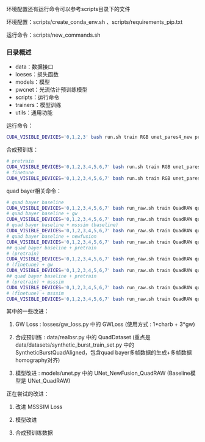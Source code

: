 环境配置还有运行命令可以参考scripts目录下的文件

环境配置：scripts/create_conda_env.sh 、scripts/requirements_pip.txt

运行命令：scripts/new_commands.sh

### 目录概述

- data：数据接口
- loeses：损失函数
- models：模型
- pwcnet：光流估计预训练模型
- scripts：运行命令
- trainers：模型训练
- utils：通用功能

运行命令：
```bash
CUDA_VISIBLE_DEVICES='0,1,2,3' bash run.sh train RGB unet_pares4_new pretrain 'charb' --charbonnier
```

合成预训练：
```bash
# pretrain
CUDA_VISIBLE_DEVICES='0,1,2,3,4,5,6,7' bash run.sh train RGB unet_pares4_new syn_pretrain 'bs128,ps384,ep200,lr2e-4,charb' --charbonnier --lr 2e-4 --epoch 200 --image_size 384 --batch 128
# finetune
CUDA_VISIBLE_DEVICES='0,1,2,3,4,5,6,7' bash run.sh train RGB unet_pares4_new pretrain 'synPT(bs128,ps384,ep200,lr2e-4,charb),ep200,lr2e-4,charb' --load_run_name 'RGB-unet_pares4_new-syn_pretrain-(bs128,ps384,ep200,lr2e-4,charb)' --charbonnier --lr 2e-4 --epoch 200
```

quad bayer相关命令：
```bash
# quad bayer baseline
CUDA_VISIBLE_DEVICES='0,1,2,3,4,5,6,7' bash run_raw.sh train QuadRAW quadraw_unet_pares4_new quad_pretrain 'bs32,ps384,ep200,lr2e-4,charb' --charbonnier --lr 2e-4 --epoch 200 --image_size 384 --batch 32
# quad bayer baseline + gw
CUDA_VISIBLE_DEVICES='0,1,2,3,4,5,6,7' bash run_raw.sh train QuadRAW quadraw_unet_pares4_new quad_pretrain 'bs32,ps384,ep200,lr2e-4,charb,gw3' --charbonnier --gw_loss_weight 3 --lr 2e-4 --epoch 200 --image_size 384 --batch 32
# quad bayer baseline + msssim (baseline)
CUDA_VISIBLE_DEVICES='0,1,2,3,4,5,6,7' bash run_raw.sh train QuadRAW quadraw_unet_pares4_new quad_pretrain 'bs32,ps384,ep200,lr2e-4,charb,msssim1' --charbonnier --msssim_loss_weight 1 --lr 2e-4 --epoch 200 --image_size 384 --batch 32
# quad bayer baseline + newfusion
CUDA_VISIBLE_DEVICES='0,1,2,3,4,5,6,7' bash run_raw.sh train QuadRAW quadraw_newfusion_unet_pares4_new quad_pretrain 'bs32,ps384,ep200,lr2e-4,charb' --charbonnier --lr 2e-4 --epoch 200 --image_size 384 --batch 32
## quad bayer baseline + pretrain
# (pretrain)
CUDA_VISIBLE_DEVICES='0,1,2,3,4,5,6,7' bash run_raw.sh train QuadRAW quadraw_unet_pares4_new quad_syn_pretrain 'bs64,ps384,ep200,lr2e-4,charb' --charbonnier --lr 2e-4 --epoch 200 --image_size 384 --batch 64
# (finetune) + gw
CUDA_VISIBLE_DEVICES='0,1,2,3,4,5,6,7' bash run_raw.sh train QuadRAW quadraw_unet_pares4_new quad_pretrain 'syn(bs64,ps384,ep200,lr2e-4,charb),bs32,ps384,ep200,lr2e-4,charb,gw3' --charbonnier --gw_loss_weight 3 --lr 2e-4 --epoch 200 --image_size 384 --batch 32 --load_run_name 'QuadRAW-quadraw_unet_pares4_new-quad_syn_pretrain-(bs64,ps384,ep200,lr2e-4,charb)'
## quad bayer baseline + pretrain
# (pretrain) + msssim
CUDA_VISIBLE_DEVICES='0,1,2,3,4,5,6,7' bash run_raw.sh train QuadRAW quadraw_unet_pares4_new quad_syn_pretrain 'bs128,ps384,ep200,lr2e-4,charb,msssim1' --charbonnier --msssim_loss_weight 1 --lr 2e-4 --epoch 200 --image_size 384 --batch 128
# (finetune) + msssim
CUDA_VISIBLE_DEVICES='0,1,2,3,4,5,6,7' bash run_raw.sh train QuadRAW quadraw_unet_pares4_new quad_pretrain 'syn(bs128,ps384,ep200,lr2e-4,charb,msssim1),bs32,ps384,ep200,lr2e-4,charb,msssim1' --charbonnier --msssim_loss_weight 1 --lr 2e-4 --epoch 200 --image_size 384 --batch 32 --load_run_name 'QuadRAW-quadraw_unet_pares4_new-quad_syn_pretrain-(bs128,ps384,ep200,lr2e-4,charb,msssim1)'
```

其中的一些改进：

1. GW Loss : losses/gw_loss.py 中的 GWLoss (使用方式 : 1\*charb + 3\*gw)

2. 合成预训练 : data/realbsr.py 中的 QuadDataset (重点是 data/datasets/synthetic_burst_train_set.py 中的 SyntheticBurstQuadAligned，包含quad bayer多帧数据的生成+多帧数据homography对齐)

3. 模型改进 : models/unet.py 中的 UNet_NewFusion_QuadRAW (Baseline模型是 UNet_QuadRAW)

正在尝试的改进：

1. 改进 MSSSIM Loss

2. 模型改进

3. 合成预训练数据